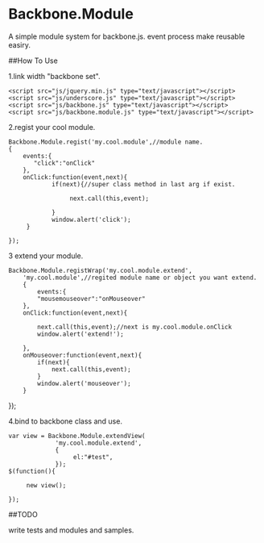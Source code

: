Backbone.Module
===============

A simple module system for backbone.js. event process make reusable easiry.

##How To Use

1.link width "backbone set".

    <script src="js/jquery.min.js" type="text/javascript"></script>
    <script src="js/underscore.js" type="text/javascript"></script>
    <script src="js/backbone.js" type="text/javascript"></script>
    <script src="js/backbone.module.js" type="text/javascript"></script>

2.regist your cool module.

    Backbone.Module.regist('my.cool.module',//module name.
    {
        events:{
	       "click":"onClick"
        },
        onClick:function(event,next){
                if(next){//super class method in last arg if exist.
			
                     next.call(this,event);
		
                }
                window.alert('click');
         }
    
    });

3 extend your module.

    Backbone.Module.registWrap('my.cool.module.extend',
    	'my.cool.module',//regited module name or object you want extend.
        {
	    	events:{
			"mousemouseover":"onMouseover"	
		},
		onClick:function(event,next){
		
			next.call(this,event);//next is my.cool.module.onClick
			window.alert('extend!');
		
		},
		onMouseover:function(event,next){
			if(next){
				next.call(this,event);
			}
			window.alert('mouseover');
		}
    
});

4.bind to backbone class and use.

    var view = Backbone.Module.extendView(
                 'my.cool.module.extend',
                 {
                      el:"#test",
                 });
    $(function(){
    
    	 new view();
    
    });


##TODO

 write tests and modules and samples.
